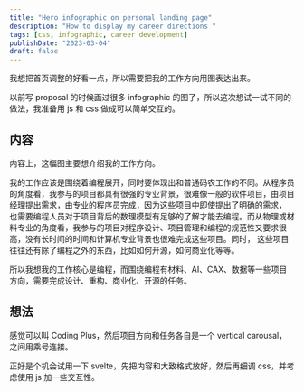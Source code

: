 ```yaml
---
title: "Hero infographic on personal landing page"
description: "How to display my career directions "
tags: [css, infographic, career development]
publishDate: "2023-03-04"
draft: false
---
```


我想把首页调整的好看一点，所以需要把我的工作方向用图表达出来。

以前写 proposal 的时候画过很多 infographic 的图了，所以这次想试一试不同的做法，我准备用 js 和 css 做成可以简单交互的。

## 内容

内容上，这幅图主要想介绍我的工作方向。

我的工作应该是围绕着编程展开，同时要体现出和普通码农工作的不同。从程序员的角度看，我参与的项目都具有很强的专业背景，很难像一般的软件项目，由项目经理提出需求，由专业的程序员完成，因为这些项目中即使提出了明确的需求，
也需要编程人员对于项目背后的数理模型有足够的了解才能去编程。而从物理或材料专业的角度看，我参与的项目对程序设计、项目管理和编程的规范性又要求很高，没有长时间的时间和计算机专业背景也很难完成这些项目。同时，
这些项目往往还有除了编程之外的东西，比如如何开源，如何商业化等等。

所以我想我的工作核心是编程，而围绕编程有材料、AI、CAX、数据等一些项目方向，需要完成设计、重构、商业化、开源的任务。

## 想法

感觉可以叫 Coding Plus，然后项目方向和任务各自是一个 vertical carousal，之间用乘号连接。

正好是个机会试用一下 svelte，先把内容和大致格式放好，然后再细调 css，并考虑使用 js 加一些交互性。

